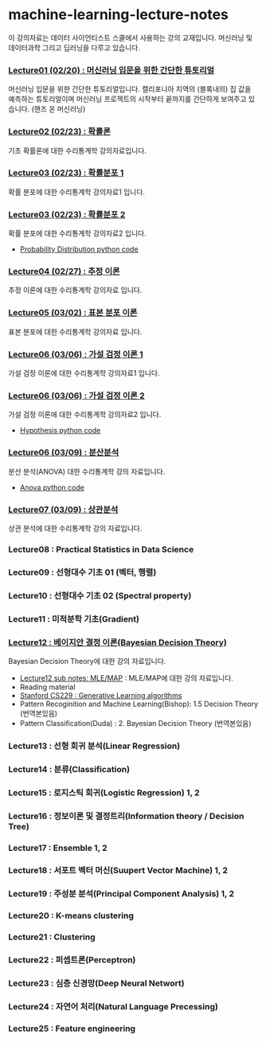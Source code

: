 # machine-learning-lecture-notes

이 강의자료는 데이터 사이언티스트 스쿨에서 사용하는 강의 교재입니다. 머신러닝 및 데이터과학 그리고 딥러닝을 다루고 있습니다.

### [Lecture01 (02/20) : 머신러닝 입문을 위한 간단한 튜토리얼](https://nbviewer.jupyter.org/github/jeonghunyoon/machine-learning-lecture-notes/blob/master/Lecture01_Machine_Learning_Simple_Tutorial.ipynb)
머신러닝 입문을 위한 간단한 튜토리얼입니다. 캘리포니아 지역의 (블록내의) 집 값을 예측하는 튜토리얼이며 머신러닝 프로젝트의 시작부터 끝까지를 간단하게 보여주고 있습니다. (핸즈 온 머신러닝)

### [Lecture02 (02/23) : 확률론](https://nbviewer.jupyter.org/github/jeonghunyoon/machine-learning-lecture-notes/blob/master/Lecture02_Probabilities.pdf?flush_cache=true)
기초 확률론에 대한 수리통계학 강의자료입니다. 

### [Lecture03 (02/23) : 확률분포 1](https://nbviewer.jupyter.org/github/jeonghunyoon/machine-learning-lecture-notes/blob/master/Lecture03_Probability_Distribution_01.pdf?flush_cache=true)
확률 분포에 대한 수리통계학 강의자료1 입니다. 

### [Lecture03 (02/23) : 확률분포 2](https://nbviewer.jupyter.org/github/jeonghunyoon/machine-learning-lecture-notes/blob/master/Lecture03_Probability_Distribution_02.pdf?flush_cache=true)
확률 분포에 대한 수리통계학 강의자료2 입니다.
 - [Probability Distribution python code](https://nbviewer.jupyter.org/github/jeonghunyoon/machine-learning-lecture-notes/blob/master/Lecture03_Probability_Distribution.ipynb?flush_cache=true)

### [Lecture04 (02/27) : 추정 이론](https://nbviewer.jupyter.org/github/jeonghunyoon/machine-learning-lecture-notes/blob/master/Lecture04_Estimation_Theory.pdf?flush_cache=true)
추정 이론에 대한 수리통계학 강의자료 입니다.

### [Lecture05 (03/02) : 표본 분포 이론](https://nbviewer.jupyter.org/github/jeonghunyoon/machine-learning-lecture-notes/blob/master/Lecture05_Sample_Distribution.pdf?flush_cache=true)
표본 분포에 대한 수리통계학 강의자료 입니다.

### [Lecture06 (03/06) : 가설 검정 이론 1](https://nbviewer.jupyter.org/github/jeonghunyoon/machine-learning-lecture-notes/blob/master/Lecture06_Hypothesis_Testing_01.pdf?flush_cache=true)
가설 검정 이론에 대한 수리통계학 강의자료1 입니다.

### [Lecture06 (03/06) : 가설 검정 이론 2](https://nbviewer.jupyter.org/github/jeonghunyoon/machine-learning-lecture-notes/blob/master/Lecture06_Hypothesis_Testing_02.pdf?flush_cache=true)
가설 검정 이론에 대한 수리통계학 강의자료2 입니다.
- [Hypothesis python code](https://nbviewer.jupyter.org/github/jeonghunyoon/machine-learning-lecture-notes/blob/master/Lecture06_Hypothesis_Test.ipynb?flush_cache=true)

### [Lecture06 (03/09) : 분산분석](https://nbviewer.jupyter.org/github/jeonghunyoon/machine-learning-lecture-notes/blob/master/Lecture06_Anova.pdf?flush_cache=true)
분산 분석(ANOVA) 대한 수리통계학 강의 자료입니다.
 - [Anova python code](https://nbviewer.jupyter.org/github/jeonghunyoon/machine-learning-lecture-notes/blob/master/Lecture06_ANOVA.ipynb?flush_cache=true)

### [Lecture07 (03/09) : 상관분석](https://nbviewer.jupyter.org/github/jeonghunyoon/machine-learning-lecture-notes/blob/master/Lecture07_Correlation.pdf?flush_cache=true)
상관 분석에 대한 수리통계학 강의 자료입니다.

### Lecture08 : Practical Statistics in Data Science

### Lecture09 : 선형대수 기초 01 (벡터, 행렬)

### Lecture10 : 선형대수 기초 02 (Spectral property)

### Lecture11 : 미적분학 기초(Gradient)

### [Lecture12 : 베이지안 결정 이론(Bayesian Decision Theory)](https://nbviewer.jupyter.org/github/jeonghunyoon/machine-learning-lecture-notes/blob/master/Lecture12_Bayesian_Decision_Thoery.pdf?flush_cache=true)
Bayesian Decision Theory에 대한 강의 자료입니다.
 - [Lecture12 sub notes: MLE/MAP](https://nbviewer.jupyter.org/github/jeonghunyoon/machine-learning-lecture-notes/blob/master/Lecture12_MLE_MAP.pdf?flush_cache=true) : MLE/MAP에 대한 강의 자료입니다.
 - Reading material
  - [Stanford CS229 : Generative Learning algorithms](http://cs229.stanford.edu/notes/cs229-notes2.pdf)
  - Pattern Recoginition and Machine Learning(Bishop): 1.5 Decision Theory (번역본있음)
  - Pattern Classification(Duda) : 2. Bayesian Decision Theory (번역본있음)

### Lecture13 : 선형 회귀 분석(Linear Regression)

### Lecture14 : 분류(Classification)

### Lecture15 : 로지스틱 회귀(Logistic Regression) 1, 2

### Lecture16 : 정보이론 및 결정트리(Information theory / Decision Tree)

### Lecture17 : Ensemble 1, 2

### Lecture18 : 서포트 벡터 머신(Suupert Vector Machine) 1, 2

### Lecture19 : 주성분 분석(Principal Component Analysis) 1, 2

### Lecture20 : K-means clustering

### Lecture21 : Clustering

### Lecture22 : 퍼셉트론(Perceptron)

### Lecture23 : 심층 신경망(Deep Neural Networt)

### Lecture24 : 자연어 처리(Natural Language Precessing)

### Lecture25 : Feature engineering
